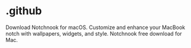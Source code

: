 # .github
Download Notchnook for macOS. Customize and enhance your MacBook notch with wallpapers, widgets, and style. Notchnook free download for Mac.
